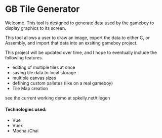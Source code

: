 # GB Tile Generator

Welcome. This tool is designed to generate data used by the gameboy to display graphics to its screen.

This tool allows a user to draw an image, export the data to either C, or Assembly, and import that data into an exsiting gameboy project.

This project will be updated over time, and I hope to eventually include the following features. 

- editing of multiple tiles at once
- saving tile data to local storage 
- multiple canvas sizes
- defining custom palletes (like on a real gameboy)
- Tile Map creation


see the current working demo at spkelly.net/tilegen

#### Technologies used:
- Vue
- Vuex
- Mocha /Chai
